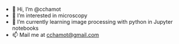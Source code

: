 - 👋 Hi, I’m @cchamot
- 👀 I’m interested in microscopy
- 🌱 I’m currently learning image processing with python in Jupyter notebooks
- 📫 Mail me at cchamot@gmail.com

<!---
cchamot/cchamot is a ✨ special ✨ repository because its `README.md` (this file) appears on your GitHub profile.
You can click the Preview link to take a look at your changes.
--->

